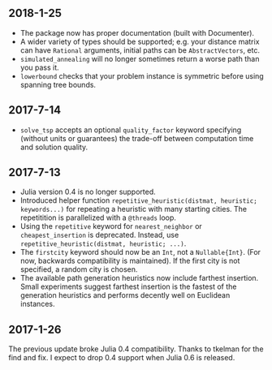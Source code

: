## 2018-1-25 ##
- The package now has proper documentation (built with Documenter).
- A wider variety of types should be supported; e.g. your distance matrix can have `Rational` arguments, initial paths can be `AbstractVectors`, etc.
- `simulated_annealing` will no longer sometimes return a worse path than you pass it.
- `lowerbound` checks that your problem instance is symmetric before using spanning tree bounds.

## 2017-7-14 ##
- `solve_tsp` accepts an optional `quality_factor` keyword specifying (without units or guarantees) the trade-off between computation time and solution quality.

## 2017-7-13 ##
- Julia version 0.4 is no longer supported.
- Introduced helper function `repetitive_heuristic(distmat, heuristic; keywords...)` for repeating a heuristic with many starting cities. The repetitition is parallelized with a `@threads` loop.
- Using the `repetitive` keyword for `nearest_neighbor` or `cheapest_insertion` is deprecated. Instead, use `repetitive_heuristic(distmat, heuristic; ...)`. 
- The `firstcity` keyword should now be an `Int`, not a `Nullable{Int}`. (For now, backwards compatibility is maintained). If the first city is not specified, a random city is chosen.
- The available path generation heuristics now include farthest insertion. Small experiments suggest farthest insertion is the fastest of the generation heuristics and performs decently well on Euclidean instances.

## 2017-1-26 ##

The previous update broke Julia 0.4 compatibility. Thanks to tkelman for the find and fix. I expect to drop 0.4 support when Julia 0.6 is released.

